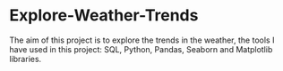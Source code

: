 # Explore-Weather-Trends
The aim of this project is to explore the trends in the weather, the tools I have used in this project: SQL, Python, Pandas, Seaborn and Matplotlib libraries.
